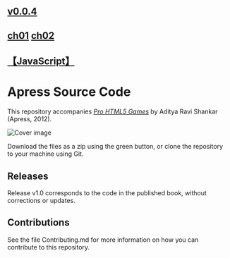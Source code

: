 ## [v0.0.4](https://github.com/littleflute/pro-html5-games/edit/master/README.md)
## [ch01](ch01) [ch02](9781430212345_ch02-code)
## [【JavaScript】](https://littleflute.github.io/JavaScript/)

# Apress Source Code

This repository accompanies [*Pro HTML5 Games*](http://www.apress.com/9781430247104) by Aditya Ravi Shankar (Apress, 2012).

![Cover image](9781430247104.jpg)

Download the files as a zip using the green button, or clone the repository to your machine using Git.

## Releases

Release v1.0 corresponds to the code in the published book, without corrections or updates.

## Contributions

See the file Contributing.md for more information on how you can contribute to this repository.
